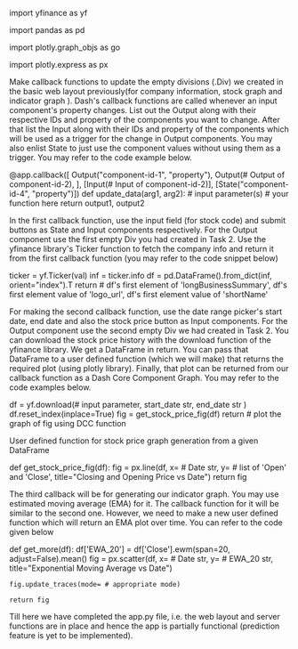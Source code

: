 import yfinance as yf

import pandas as pd

import plotly.graph_objs as go

import plotly.express as px

Make callback functions to update the empty divisions (.Div) we created in the basic web layout previously(for company information, stock graph and indicator graph ). Dash's callback functions are called whenever an input component's property changes. List out the Output along with their respective IDs and property of the components you want to change. After that list the Input along with their IDs and property of the components which will be used as a trigger for the change in Output components. You may also enlist State to just use the component values without using them as a trigger. You may refer to the code example below.

@app.callback([
    Output("component-id-1", "property"),
    Output(# Output of component-id-2),
    ],
  [Input(# Input of component-id-2)],
  [State("component-id-4", "property")])
def update_data(arg1, arg2):  # input parameter(s)
    # your function here
    return output1, output2

In the first callback function, use the input field (for stock code) and submit buttons as State and Input components respectively. For the Output component use the first empty Div you had created in Task 2. Use the yfinance library's Ticker function to fetch the company info and return it from the first callback function (you may refer to the code snippet below)

ticker = yf.Ticker(val)
inf = ticker.info
df = pd.DataFrame().from_dict(inf, orient="index").T
return # df's first element of 'longBusinessSummary', df's first element value of 'logo_url', df's first element value of 'shortName'

For making the second callback function, use the date range picker's start date, end date and also the stock price button as Input components. For the Output component use the second empty Div we had created in Task 2. You can download the stock price history with the download function of the yfinance library. We get a DataFrame in return. You can pass that DataFrame to a user defined function (which we will make) that returns the required plot (using plotly library). Finally, that plot can be returned from our callback function as a Dash Core Component Graph. You may refer to the code examples below.

df = yf.download(# input parameter, start_date str, end_date str )
df.reset_index(inplace=True)
fig = get_stock_price_fig(df)
return # plot the graph of fig using DCC function

User defined function for stock price graph generation from a given DataFrame

def get_stock_price_fig(df):
    fig = px.line(df,
                  x= # Date str,
                  y= # list of 'Open' and 'Close',
                  title="Closing and Opening Price vs Date")
    return fig

The third callback will be for generating our indicator graph. You may use estimated moving average (EMA) for it. The callback function for it will be similar to the second one. However, we need to make a new user defined function which will return an EMA plot over time. You can refer to the code given below

def get_more(df):
    df['EWA_20'] = df['Close'].ewm(span=20, adjust=False).mean()
    fig = px.scatter(df,
                    x= # Date str,
                    y= # EWA_20 str,
                    title="Exponential Moving Average vs Date")

    fig.update_traces(mode= # appropriate mode)
    
    return fig

Till here we have completed the app.py file, i.e. the web layout and server functions are in place and hence the app is partially functional (prediction feature is yet to be implemented).
